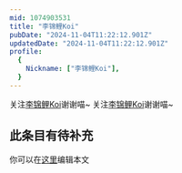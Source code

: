 ```yaml
---
mid: 1074903531
title: "李锦鲤Koi"
pubDate: "2024-11-04T11:22:12.901Z"
updatedDate: "2024-11-04T11:22:12.901Z"
profile:
  {
    Nickname: ["李锦鲤Koi"],
  }
---
```


关注[李锦鲤Koi](https://space.bilibili.com/1074903531)谢谢喵~ 关注[李锦鲤Koi](https://space.bilibili.com/1074903531)谢谢喵~

## 此条目有待补充
你可以在[这里](https://github.com/Yuhanawa/VTuber.ICU-Content/edit/master/v/李锦鲤Koi/index.md)编辑本文
